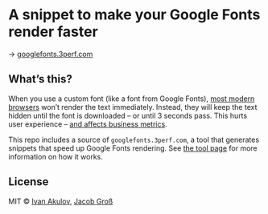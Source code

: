 # A snippet to make your Google Fonts render faster

→ [googlefonts.3perf.com](https://googlefonts.3perf.com)

## What’s this?

When you use a custom font (like a font from Google Fonts),
[most modern browsers](https://developers.google.com/web/updates/2016/02/font-display#differences_in_font_rendering_today)
won’t render the text immediately. Instead, they will keep the text
hidden until the font is downloaded – or until 3 seconds pass. This hurts user experience –
[and affects business metrics](https://3perf.com/talks/web-perf-101/#perf-importance-header).

This repo includes a source of `googlefonts.3perf.com`, a tool that generates snippets that speed up Google Fonts rendering. See [the tool page](https://googlefonts.3perf.com) for more information on how it works.

## License

MIT © [Ivan Akulov](https://github.com/iamakulov), [Jacob Groß](https://github.com/kurtextrem)
